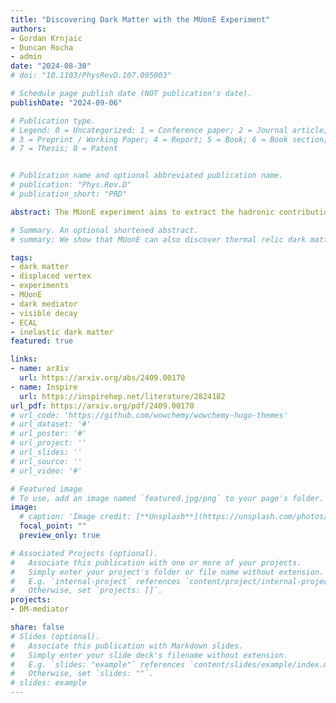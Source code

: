```yaml
---
title: "Discovering Dark Matter with the MUonE Experiment"
authors:
- Gordan Krnjaic
- Duncan Rocha
- admin
date: "2024-08-30"
# doi: "10.1103/PhysRevD.107.095003"

# Schedule page publish date (NOT publication's date).
publishDate: "2024-09-06"

# Publication type.
# Legend: 0 = Uncategorized; 1 = Conference paper; 2 = Journal article;
# 3 = Preprint / Working Paper; 4 = Report; 5 = Book; 6 = Book section;
# 7 = Thesis; 8 = Patent


# Publication name and optional abbreviated publication name.
# publication: "Phys.Rev.D"
# publication_short: "PRD"

abstract: The MUonE experiment aims to extract the hadronic contribution to the muon anomalous magnetic moment from a precise measurement of the muon-electron differential scattering cross section. We show that MUonE can also discover thermal relic dark matter using only its nominal experimental setup. Our search strategy is sensitive to models of dark matter in which pairs of pseudo-Dirac fermions are produced in muon-nucleus scattering in the target, and the heavier state decays semi-visibly to yield dilepton pairs displaced downstream from the interaction point. This approach can probe sub-GeV thermal-relic dark matter whose cosmological abundance is governed by the same model parameters that set the MUonE signal strength. Furthermore, our results show that the downstream ECAL plays a key role in rejecting backgrounds for this search, thereby providing strong motivation for the MUonE to keep this component in the final experimental design.

# Summary. An optional shortened abstract.
# summary: We show that MUonE can also discover thermal relic dark matter using only its nominal experimental setup. Furthermore, our results show that the downstream ECAL plays a key role in rejecting backgrounds for this search, thereby providing strong motivation for the MUonE to keep this component in the final experimental design. 

tags:
- dark matter
- displaced vertex
- experiments
- MUonE
- dark mediator
- visible decay
- ECAL
- inelastic dark matter
featured: true

links:
- name: arXiv
  url: https://arxiv.org/abs/2409.00170
- name: Inspire
  url: https://inspirehep.net/literature/2824182
url_pdf: https://arxiv.org/pdf/2409.00170
# url_code: 'https://github.com/wowchemy/wowchemy-hugo-themes'
# url_dataset: '#'
# url_poster: '#'
# url_project: ''
# url_slides: ''
# url_source: ''
# url_video: '#'

# Featured image
# To use, add an image named `featured.jpg/png` to your page's folder. 
image:
  # caption: 'Image credit: [**Unsplash**](https://unsplash.com/photos/s9CC2SKySJM)'
  focal_point: ""
  preview_only: true

# Associated Projects (optional).
#   Associate this publication with one or more of your projects.
#   Simply enter your project's folder or file name without extension.
#   E.g. `internal-project` references `content/project/internal-project/index.md`.
#   Otherwise, set `projects: []`.
projects:
- DM-mediator

share: false
# Slides (optional).
#   Associate this publication with Markdown slides.
#   Simply enter your slide deck's filename without extension.
#   E.g. `slides: "example"` references `content/slides/example/index.md`.
#   Otherwise, set `slides: ""`.
# slides: example
---
```


